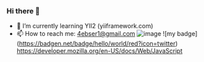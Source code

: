 ### Hi there 👋
- 🌱 I’m currently learning YII2 (yiiframework.com)
- 📫 How to reach me: 4ebser1@gmail.com
![image](https://github.com/BolshoeSpasibo/BolshoeSpasibo/assets/78027962/47c01f9a-0f01-4976-bb3f-1fb18820b85e)
!\[my badge\](https://badgen.net/badge/hello/world/red?icon=twitter)
https://developer.mozilla.org/en-US/docs/Web/JavaScript
